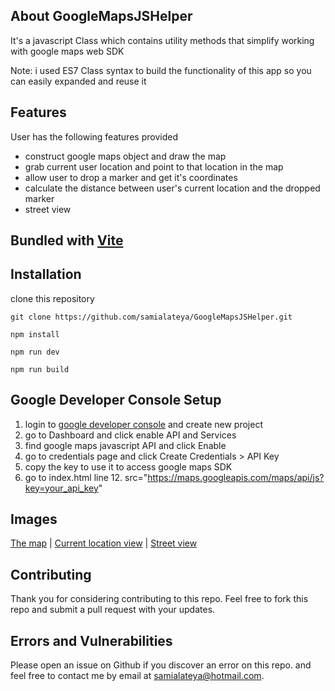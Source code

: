 ## About GoogleMapsJSHelper
It's a javascript Class which contains utility methods that simplify working with google maps web SDK

Note: i used ES7 Class syntax to build the functionality of this app so you can easily expanded and reuse it
## Features

User has the following features provided

- construct google maps object and draw the map
- grab current user location and point to that location in the map
- allow user to drop a marker and get it's coordinates
- calculate the distance between user's current location and the dropped marker
- street view 

## Bundled with [Vite](https://vitejs.dev/)

## Installation

clone this repository

```
git clone https://github.com/samialateya/GoogleMapsJSHelper.git

npm install

npm run dev

npm run build
```

## Google Developer Console Setup
1. login to [google developer console](https://console.developers.google.com/) and create new project
2. go to Dashboard and click enable API and Services
3. find google maps javascript API and click Enable
4. go to credentials page and click Create Credentials > API Key
5. copy the key to use it to access google maps SDK
6. go to index.html line 12. src="https://maps.googleapis.com/maps/api/js?key=your_api_key"

## Images
[The map](./images/readme/1.png) |
[Current location view](./images/readme/2.png) |
[Street view](./images/readme/3.png)

## Contributing

Thank you for considering contributing to this repo.
Feel free to fork this repo and submit a pull request with your updates.

## Errors and Vulnerabilities

Please open an issue on Github if you discover an error on this repo.
and feel free to contact me by email at [samialateya@hotmail.com](mailto:samialateya@hotmail.com).

